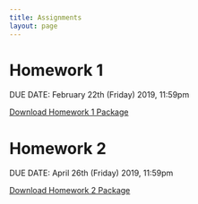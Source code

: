 ```yaml
---
title: Assignments
layout: page
---
```


# Homework 1
DUE DATE: February 22th (Friday) 2019, 11:59pm

[Download Homework 1 Package](files/cbb752b19_hw1.zip)

# Homework 2
DUE DATE: April 26th (Friday) 2019, 11:59pm

[Download Homework 2 Package](files/cbb752b19_hw2.zip)
